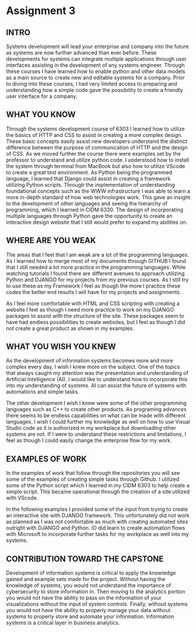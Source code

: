 # Assignment 3
## INTRO 
Systems development will lead your enterprise and company into the future as systems are now further advanced than ever before. These developments for systems can integrate multiple applications through user interfaces assisting in the development of any systems engineer. Through these courses I have learned how to enable python and other data models as a main source to create new and editable systems for a company. Prior to diving into these courses, I had very limited access to preparing and understanding how a simple code gave the possibility to create a friendly user interface for a company.

## WHAT YOU KNOW 

Through the systems development course of 6303 I learned how to utilize the basics of HTTP and CSS to assist in creating a more complex design. These basic concepts easily assist new developers understand the distinct difference between the purpose of communication of HTTP and the design of CSS. As we moved further the course there were examples set by the professor to understand and utilize python code. I understood how to install the system through terminal from MacBook but also how to utilize VScode to create a great test environment. As Python being the programmed language, I learned that Django could assist in creating a framework utilizing Python scripts. 
Through the implementation of understanding foundational concepts such as the WWW infrastructure I was able to learn a more in-depth standard of how web technologies work. This gave an insight to the development of other languages and seeing the hierarchy of programming, which I learned in CIDM 6330. The design of incorporating multiple languages through Python gave the opportunity to create an interactive design website that I still would prefer to expand my abilities on. 

## WHERE ARE YOU WEAK
The areas that I feel that I am weak are a lot of the programming languages. As I learned how to merge most of my documents through GITHUB I found that I still needed a lot more practice in the programming languages. While watching tutorials I found there are different avenues to approach utilizing Python and DJANGO for my projects from my previous courses. As I still try to use these as my Framework I feel as though the more I practice these codes the better end results I will have for my projects and assignments. 

As I feel more comfortable with HTML and CSS scripting with creating a website I feel as though I need more practice to work on my DJANGO packages to assist with the structure of the site. These packages seem to have had endless possibilities to create websites, but I feel as though I did not create a great product as shown in my examples. 

## WHAT YOU WISH YOU KNEW

As the development of information systems becomes more and more complex every day, I wish I knew more on the subject. One of the topics that always caught my attention was the presentation and understanding of Artificial Intelligence (AI). I would like to understand how to incorporate this into my understanding of systems. AI can assist the future of systems with automations and simple tasks. 

The other development I wish I knew were some of the other programming languages such as C++ to create other products. As programing advances there seems to be endless capabilities on what can be made with different languages. I wish I could further my knowledge as well on how to use Visual Studio code as it is authorized in my workplace but downloading other systems are not. If I were to understand these restrictions and limitations, I feel as though I could easily change the enterprise flow for my work.   

## EXAMPLES OF WORK

In the examples of work that follow through the repositories you will see some of the examples of creating simple tasks through Github. I utilized some of the Python script which I learned in my CIDM 6303 to help create a simple script. This became operational through the creation of a site utilized with VScode. 

In the following examples I provided some of the input from trying to create an interactive site with DJANGO framework. This unfortunately did not work as planned as I was not comfortable as much with creating automated sites outright with DJANGO and Python. IO did learn to create automation flows with Microsoft to incorporate further tasks for my workplace as well into my systems.   

## CONTRIBUTION TOWARD THE CAPSTONE

Development of information systems is critical to apply the knowledge gained and example sets made for the project. Without having the knowledge of systems, you would not understand the importance of cybersecurity to store information in. Then moving to the analytics portion you would not have the ability to pass on the information of your visualizations without the input of system controls. Finally, without systems you would not have the ability to properly manage your data without systems to properly store and automate your information. Information systems is a critical layer in business analytics. 


